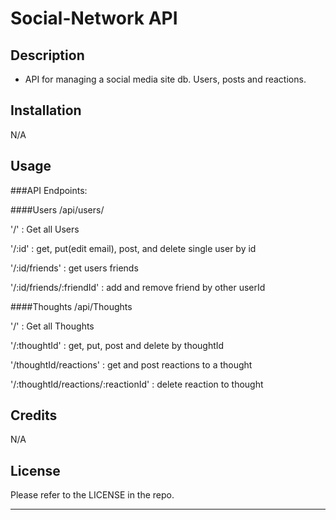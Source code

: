 # Social-Network API

## Description

- API for managing a social media site db. Users, posts and reactions. 


## Installation

N/A

## Usage

###API Endpoints:

####Users /api/users/

'/' : Get all Users

'/:id' : get, put(edit email), post, and delete single user by id

'/:id/friends' : get users friends

'/:id/friends/:friendId' : add and remove friend by other userId


####Thoughts /api/Thoughts

'/' : Get all Thoughts

'/:thoughtId' : get, put, post and delete by thoughtId

'/thoughtId/reactions' : get and post reactions to a thought

'/:thoughtId/reactions/:reactionId' : delete reaction to thought


## Credits

N/A

## License

Please refer to the LICENSE in the repo.

---
